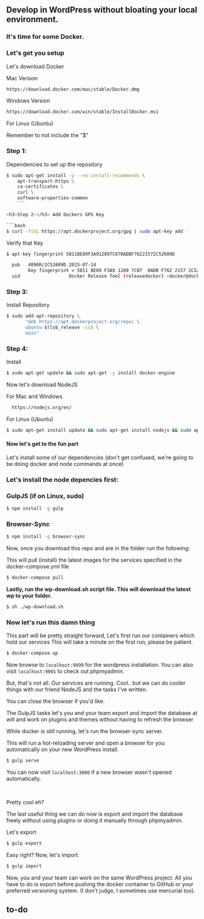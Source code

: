 ## Develop in WordPress without bloating your local environment.
### It's time for some Docker.

<h3>Let's get you setup</h3>

<p>Let's download Docker</p>
  Mac Version 
  
  ```bash
  https://download.docker.com/mac/stable/Docker.dmg
  ```
  Windows Version 
  
  ```bash
  https://download.docker.com/win/stable/InstallDocker.msi
  ```

<p>For Linux (Ubuntu)</p>
<p>Remember to not include the "$"</p>  

<h3>Step 1:</h3> Dependencies to set up the repository


```bash
$ sudo apt-get install -y --no-install-recommends \
    apt-transport-https \
    ca-certificates \
    curl \
    software-properties-common
    ```

<h3>Step 2:</h3> Add Dockers GPG Key

```bash
$ curl -fsSL https://apt.dockerproject.org/gpg | sudo apt-key add -
```

Verify that Key

```bash
$ apt-key fingerprint 58118E89F3A912897C070ADBF76221572C52609D

  pub   4096R/2C52609D 2015-07-14
        Key fingerprint = 5811 8E89 F3A9 1289 7C07  0ADB F762 2157 2C52 609D
  uid                  Docker Release Tool (releasedocker) <docker@docker.com>
```

<h3>Step 3:</h3> Install Repository

```bash
$ sudo add-apt-repository \
       "deb https://apt.dockerproject.org/repo/ \
       ubuntu-$(lsb_release -cs) \
       main"
```

<h3>Step 4:</h3> Install

```bash
$ sudo apt-get update && sudo apt-get -y install docker-engine
``` 

<p>Now let's download NodeJS</p>

For Mac and Windows
```bash
  https://nodejs.org/en/
```

For Linux (Ubuntu)
```bash
$ sudo apt-get install update && sudo apt-get install nodejs && sudo apt-get install npm
```

<h4>Now let's get to the fun part</h4>

Let's install some of our dependencies (don't get confused, we're going to be doing docker and node commands at once)

<h3>Let's install the node depencies first:</h3>

<h3>GulpJS (if on Linux, sudo)</h3>

```bash
$ npm install -g gulp
```

<h3>Browser-Sync</h3>

```bash
$ npm install -g browser-sync
```

Now, once you download this repo and are in the folder run the following:

This will pull (install) the latest images for the services specified in the docker-compose.yml file

```bash
$ docker-compose pull
```

<b>Lastly, run the wp-download.sh script file. This will download the latest wp to your folder.</b>

```bash
$ sh ./wp-download.sh
```

<h3>Now let's run this damn thing</h3>

This part will be pretty straight forward,
Let's first run our containers which hold our services
This will take a minute on the first run, please be patient.

```bash
$ docker-compose up
```

Now browse to `localhost:9999` for the wordpress installation.
You can also visit `localhost:9001` to check out phpmyadmin.

But, that's not all.
Our services are running. Cool.. but we can do cooler things with our friend NodeJS and the tasks I've written.

You can close the browser if you'd like.

<p>The GulpJS tasks let's you and your team export and import the database at will and work on plugins and themes without having to refresh the browser</p>

While docker is still running, let's run the browser-sync server.

This will run a hot-reloading server and open a browser for you automatically on your new WordPress install.
```bash
$ gulp serve
```

You can now visit `localhost:3000` if a new browser wasn't opened automatically.

<br>

Pretty cool eh?

The last useful thing we can do now is export and import the database freely without using plugins or doing it manually through phpmyadmin.

Let's export
```bash
$ gulp export
```

Easy right?
Now, let's import.

```bash
$ gulp import
```

Now, you and your team can work on the same WordPress project.
All you have to do is export before pushing the docker container to GitHub or your preferred versioning system. (I don't judge, I sometimes use mercurial too).

<h2>to-do</h2>
